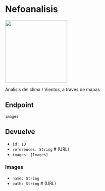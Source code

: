 # Nefoanalisis

<img src="http://simpleicon.com/wp-content/uploads/map-7.svg" width="200">

Analisis del clima / Vientos, a traves de mapas

## Endpoint

`images`

## Devuelve

* `id: ID`
* `references: String` # (URL)
* `images: [Images]`

### Images

* `name: String`
* `path: String` # (URL)
